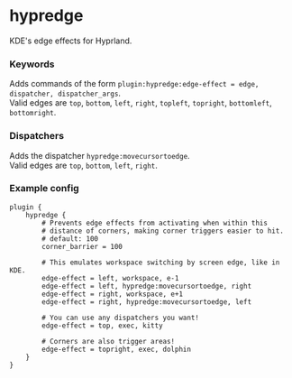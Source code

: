 # hypredge
KDE's edge effects for Hyprland.

### Keywords
Adds commands of the form `plugin:hypredge:edge-effect = edge, dispatcher, dispatcher_args`.  
Valid edges are `top`, `bottom`, `left`, `right`, `topleft`, `topright`, `bottomleft`, `bottomright`.

### Dispatchers
Adds the dispatcher `hypredge:movecursortoedge`.  
Valid edges are `top`, `bottom`, `left`, `right`.

### Example config
```
plugin {
    hypredge {
        # Prevents edge effects from activating when within this
        # distance of corners, making corner triggers easier to hit.
        # default: 100
        corner_barrier = 100

        # This emulates workspace switching by screen edge, like in KDE.
        edge-effect = left, workspace, e-1
        edge-effect = left, hypredge:movecursortoedge, right
        edge-effect = right, workspace, e+1
        edge-effect = right, hypredge:movecursortoedge, left

        # You can use any dispatchers you want!
        edge-effect = top, exec, kitty

        # Corners are also trigger areas!
        edge-effect = topright, exec, dolphin
    }
}
```